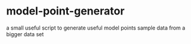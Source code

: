 # model-point-generator
a small useful script to generate useful model points sample data from a bigger data set
